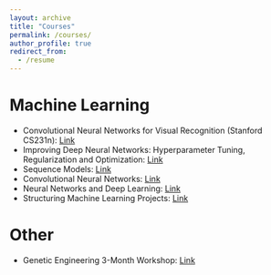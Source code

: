 ```yaml
---
layout: archive
title: "Courses"
permalink: /courses/
author_profile: true
redirect_from:
  - /resume
---
```



Machine Learning
======
* Convolutional Neural Networks for Visual Recognition (Stanford CS231n): [Link](https://github.com/teshnizi2/CS231n-Assignments)
* Improving Deep Neural Networks: Hyperparameter Tuning, Regularization and Optimization: [Link](https://coursera.org/share/1a68c495206dc47a91e6e0a2dd8f03d8)
* Sequence Models: [Link](https://coursera.org/share/86e6fef8cf97ebf6c27161751741c14f)
* Convolutional Neural Networks: [Link](https://coursera.org/share/86e6fef8cf97ebf6c27161751741c14f)
* Neural Networks and Deep Learning: [Link](https://coursera.org/share/b7f7452ca559f03b7df981536179613c)
* Structuring Machine Learning Projects: [Link](https://coursera.org/share/7431fc2efcabb45e4c94bae2db6d0d83)

Other
======
* Genetic Engineering 3-Month Workshop: [Link](https://github.com/teshnizi2/teshnizi2.github.io/assets/59166955/90a31818-044e-4ecd-927c-dae94077d758)

